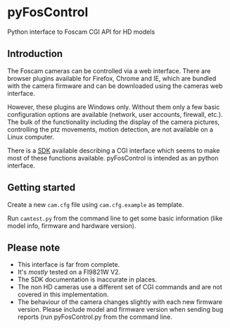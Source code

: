 pyFosControl
============

Python interface to Foscam CGI API for HD models

Introduction
------------

The Foscam cameras can be controlled via a web interface.  There are browser plugins available for Firefox,
Chrome and IE, which are bundled with the camera firmware and can be downloaded using the cameras web interface.

However, these plugins are Windows only.  Without them only a few basic configuration options are available (network,
user accounts, firewall, etc.).  The bulk of the functionality including the display of the camera pictures,
controlling the ptz movements, motion detection, are not available on a Linux computer.

There is a [SDK](http://foscam.us/forum/cgi-sdk-for-hd-camera-t6045.html#p28979 "SDK for HD cameras") available
describing a CGI interface which seems to make most of these functions available. pyFosControl is intended as an
python interface.

Getting started
---------------

Create a new `cam.cfg` file using `cam.cfg.example` as template.

Run `camtest.py` from the command line to get some basic information (like model info, firmware and hardware version).

Please note
-----------

* This interface is far from complete.
* It's *mostly* tested on a FI9821W V2.
* The SDK documentation is inaccurate in places.
* The non HD cameras use a different set of CGI commands and are not covered in this implementation.
* The behaviour of the camera changes slightly with each new firmware version.  Please include model and firmware version
  when sending bug reports (run pyFosControl.py from the command line.

